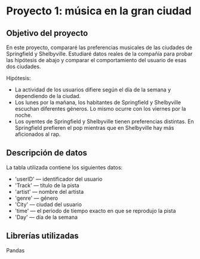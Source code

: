 # Proyecto 1: música en la gran ciudad

## Objetivo del proyecto

En este proyecto, compararé las preferencias musicales de las ciudades de Springfield y Shelbyville. Estudiaré datos reales de la compañía para probar las hipótesis de abajo y comparar el comportamiento del usuario de esas dos ciudades.

Hipótesis:

- La actividad de los usuarios difiere según el día de la semana y dependiendo de la ciudad.
- Los lunes por la mañana, los habitantes de Springfield y Shelbyville escuchan diferentes géneros. Lo mismo ocurre con los viernes por la noche.
- Los oyentes de Springfield y Shelbyville tienen preferencias distintas. En Springfield prefieren el pop mientras que en Shelbyville hay más aficionados al rap.

## Descripción de datos

La tabla utilizada contiene los siguientes datos:

- 'userID' — identificador del usuario
- 'Track' — título de la pista
- 'artist' — nombre del artista
- 'genre' — género
- 'City' — ciudad del usuario
- 'time' — el periodo de tiempo exacto en que se reprodujo la pista
- 'Day' — día de la semana

## Librerías utilizadas

Pandas
